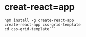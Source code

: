 # creat-react=app  
```
npm install -g create-react-app
create-react-app css-grid-template
cd css-grid-template```  
